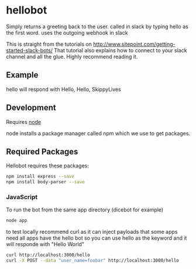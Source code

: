 # hellobot

Simply returns a greeting back to the user.
called in slack by typing hello as the first word. uses the outgoing webhook in slack

This is straight from the tutorials on http://www.sitepoint.com/getting-started-slack-bots/ 
That tutorial also explains how to connect to your slack channel and all the glue. Highly recommend reading it.

## Example ##

hello
will respond with Hello, <username>
Hello, SkippyLives

## Development ##

Requires [node](https://nodejs.org/)

node installs a package manager called npm which we use to get packages.

## Required Packages ##

Hellobot requires these packages: 

```bash
npm install express --save
npm install body-parser --save
```

### JavaScript

To run the bot from the same app directory (dicebot for example)

```bash
node app
```

to test locally recommend curl as it can inject payloads that some apps need
all apps have the hello bot so you can use hello as the keyword and it will responde with "Hello World"


```bash
curl http://localhost:3000/hello
curl -X POST --data "user_name=foobar" http://localhost:3000/hello
```

